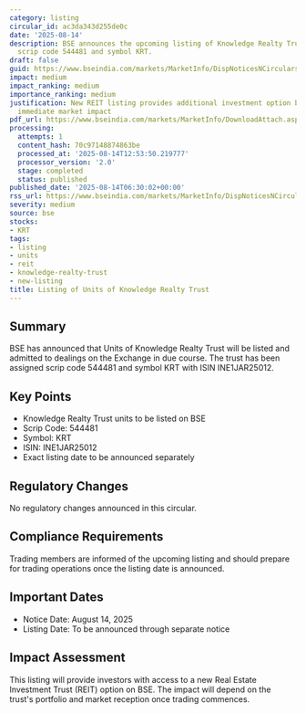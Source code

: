 ```yaml
---
category: listing
circular_id: ac3da343d255de0c
date: '2025-08-14'
description: BSE announces the upcoming listing of Knowledge Realty Trust units with
  scrip code 544481 and symbol KRT.
draft: false
guid: https://www.bseindia.com/markets/MarketInfo/DispNoticesNCirculars.aspx?Noticeid={F46A75B1-652C-45A8-995D-C91625B1D9B5}&noticeno=20250814-3&dt=08/14/2025&icount=3&totcount=44&flag=0
impact: medium
impact_ranking: medium
importance_ranking: medium
justification: New REIT listing provides additional investment option but limited
  immediate market impact
pdf_url: https://www.bseindia.com/markets/MarketInfo/DownloadAttach.aspx?id=20250814-3&attachedId=
processing:
  attempts: 1
  content_hash: 70c97148874863be
  processed_at: '2025-08-14T12:53:50.219777'
  processor_version: '2.0'
  stage: completed
  status: published
published_date: '2025-08-14T06:30:02+00:00'
rss_url: https://www.bseindia.com/markets/MarketInfo/DispNoticesNCirculars.aspx?Noticeid={F46A75B1-652C-45A8-995D-C91625B1D9B5}&noticeno=20250814-3&dt=08/14/2025&icount=3&totcount=44&flag=0
severity: medium
source: bse
stocks:
- KRT
tags:
- listing
- units
- reit
- knowledge-realty-trust
- new-listing
title: Listing of Units of Knowledge Realty Trust
---
```


## Summary

BSE has announced that Units of Knowledge Realty Trust will be listed and admitted to dealings on the Exchange in due course. The trust has been assigned scrip code 544481 and symbol KRT with ISIN INE1JAR25012.

## Key Points

- Knowledge Realty Trust units to be listed on BSE
- Scrip Code: 544481
- Symbol: KRT
- ISIN: INE1JAR25012
- Exact listing date to be announced separately

## Regulatory Changes

No regulatory changes announced in this circular.

## Compliance Requirements

Trading members are informed of the upcoming listing and should prepare for trading operations once the listing date is announced.

## Important Dates

- Notice Date: August 14, 2025
- Listing Date: To be announced through separate notice

## Impact Assessment

This listing will provide investors with access to a new Real Estate Investment Trust (REIT) option on BSE. The impact will depend on the trust's portfolio and market reception once trading commences.